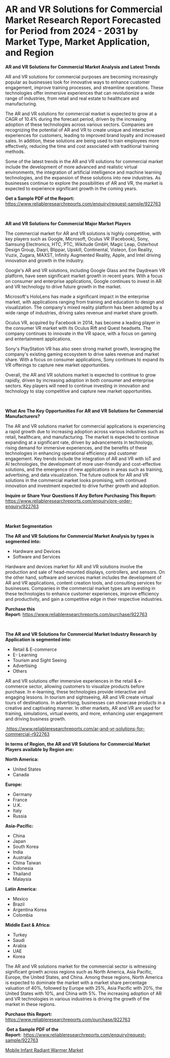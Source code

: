 <p><h1>AR and VR Solutions for Commercial Market Research Report Forecasted for Period from 2024 -  2031 by Market Type, Market Application, and Region</h1></p><p><strong>AR and VR Solutions for Commercial Market Analysis and Latest Trends</strong></p>
<p><p>AR and VR solutions for commercial purposes are becoming increasingly popular as businesses look for innovative ways to enhance customer engagement, improve training processes, and streamline operations. These technologies offer immersive experiences that can revolutionize a wide range of industries, from retail and real estate to healthcare and manufacturing.</p><p>The AR and VR solutions for commercial market is expected to grow at a CAGR of 10.4% during the forecast period, driven by the increasing adoption of these technologies across various sectors. Companies are recognizing the potential of AR and VR to create unique and interactive experiences for customers, leading to improved brand loyalty and increased sales. In addition, these solutions are being used to train employees more effectively, reducing the time and cost associated with traditional training methods.</p><p>Some of the latest trends in the AR and VR solutions for commercial market include the development of more advanced and realistic virtual environments, the integration of artificial intelligence and machine learning technologies, and the expansion of these solutions into new industries. As businesses continue to explore the possibilities of AR and VR, the market is expected to experience significant growth in the coming years.</p></p>
<p><strong>Get a Sample PDF of the Report:&nbsp;</strong> <a href="https://www.reliableresearchreports.com/enquiry/request-sample/922763">https://www.reliableresearchreports.com/enquiry/request-sample/922763</a></p>
<p>&nbsp;</p>
<p><strong>AR and VR Solutions for Commercial Major Market Players</strong></p>
<p><p>The commercial market for AR and VR solutions is highly competitive, with key players such as Google, Microsoft, Oculus VR (Facebook), Sony, Samsung Electronics, HTC, PTC, Wikitude GmbH, Magic Leap, Osterhout Design Group, Daqri, Blippar, Upskill, Continental, Visteon, Eon Reality, Vuzix, Zugara, MAXST, Infinity Augmented Reality, Apple, and Intel driving innovation and growth in the industry.</p><p>Google's AR and VR solutions, including Google Glass and the Daydream VR platform, have seen significant market growth in recent years. With a focus on consumer and enterprise applications, Google continues to invest in AR and VR technology to drive future growth in the market.</p><p>Microsoft's HoloLens has made a significant impact in the enterprise market, with applications ranging from training and education to design and visualization. The company's mixed reality platform has been adopted by a wide range of industries, driving sales revenue and market share growth.</p><p>Oculus VR, acquired by Facebook in 2014, has become a leading player in the consumer VR market with its Oculus Rift and Quest headsets. The company continues to innovate in the VR space, with a focus on gaming and entertainment applications.</p><p>Sony's PlayStation VR has also seen strong market growth, leveraging the company's existing gaming ecosystem to drive sales revenue and market share. With a focus on consumer applications, Sony continues to expand its VR offerings to capture new market opportunities.</p><p>Overall, the AR and VR solutions market is expected to continue to grow rapidly, driven by increasing adoption in both consumer and enterprise sectors. Key players will need to continue investing in innovation and technology to stay competitive and capture new market opportunities.</p></p>
<p>&nbsp;</p>
<p><strong>What Are The Key Opportunities For AR and VR Solutions for Commercial Manufacturers?</strong></p>
<p><p>The AR and VR solutions market for commercial applications is experiencing a rapid growth due to increasing adoption across various industries such as retail, healthcare, and manufacturing. The market is expected to continue expanding at a significant rate, driven by advancements in technology, rising demand for immersive experiences, and the benefits of these technologies in enhancing operational efficiency and customer engagement. Key trends include the integration of AR and VR with IoT and AI technologies, the development of more user-friendly and cost-effective solutions, and the emergence of new applications in areas such as training, advertising, and data visualization. The future outlook for AR and VR solutions in the commercial market looks promising, with continued innovation and investment expected to drive further growth and adoption.</p></p>
<p><strong>Inquire or Share Your Questions If Any Before Purchasing This Report:</strong> <a href="https://www.reliableresearchreports.com/enquiry/pre-order-enquiry/922763">https://www.reliableresearchreports.com/enquiry/pre-order-enquiry/922763</a></p>
<p>&nbsp;</p>
<p><strong>Market Segmentation</strong></p>
<p><strong>The AR and VR Solutions for Commercial Market Analysis by types is segmented into:</strong></p>
<p><ul><li>Hardware and Devices</li><li>Software and Services</li></ul></p>
<p><p>Hardware and devices market for AR and VR solutions involve the production and sale of head-mounted displays, controllers, and sensors. On the other hand, software and services market includes the development of AR and VR applications, content creation tools, and consulting services for businesses. Companies in the commercial market types are investing in these technologies to enhance customer experiences, improve efficiency and productivity, and gain a competitive edge in their respective industries.</p></p>
<p><strong>Purchase this Report:&nbsp;</strong><a href="https://www.reliableresearchreports.com/purchase/922763">https://www.reliableresearchreports.com/purchase/922763</a></p>
<p>&nbsp;</p>
<p><strong>The AR and VR Solutions for Commercial Market Industry Research by Application is segmented into:</strong></p>
<p><ul><li>Retail & E-commerce</li><li>E- Learning</li><li>Tourism and Sight Seeing</li><li>Advertising</li><li>Others</li></ul></p>
<p><p>AR and VR solutions offer immersive experiences in the retail & e-commerce sector, allowing customers to visualize products before purchase. In e-learning, these technologies provide interactive and engaging lessons. In tourism and sightseeing, AR and VR create virtual tours of destinations. In advertising, businesses can showcase products in a creative and captivating manner. In other markets, AR and VR are used for training, simulations, virtual events, and more, enhancing user engagement and driving business growth.</p></p>
<p><a href="https://www.reliableresearchreports.com/ar-and-vr-solutions-for-commercial-r922763">&nbsp;https://www.reliableresearchreports.com/ar-and-vr-solutions-for-commercial-r922763</a></p>
<p><strong>In terms of Region, the AR and VR Solutions for Commercial Market Players available by Region are:</strong></p>
<p>
    <p> <strong> North America: </strong>
        <ul>
            <li>United States</li>
            <li>Canada</li>
        </ul>
        </p> 
    <p> <strong> Europe: </strong>
        <ul>
            <li>Germany</li>
            <li>France</li>
            <li>U.K.</li>
            <li>Italy</li>
            <li>Russia</li>
        </ul>
        </p> 
    <p> <strong> Asia-Pacific: </strong>
        <ul>
            <li>China</li>
            <li>Japan</li>
            <li>South Korea</li>
            <li>India</li>
            <li>Australia</li>
            <li>China Taiwan</li>
            <li>Indonesia</li>
            <li>Thailand</li>
            <li>Malaysia</li>
        </ul>
        </p> 
    <p> <strong> Latin America: </strong>
        <ul>
            <li>Mexico</li>
            <li>Brazil</li>
            <li>Argentina Korea</li>
            <li>Colombia</li>
        </ul>
        </p> 
    <p> <strong> Middle East & Africa: </strong>
        <ul>
            <li>Turkey</li>
            <li>Saudi</li>
            <li>Arabia</li>
            <li>UAE</li>
            <li>Korea</li>
        </ul>
    </p>
    </p>
<p><p>The AR and VR solutions market for the commercial sector is witnessing significant growth across regions such as North America, Asia Pacific, Europe, the United States, and China. Among these regions, North America is expected to dominate the market with a market share percentage valuation of 40%, followed by Europe with 25%, Asia Pacific with 20%, the United States with 10%, and China with 5%. The increasing adoption of AR and VR technologies in various industries is driving the growth of the market in these regions.</p></p>
<p><strong>Purchase this Report: </strong><a href="https://www.reliableresearchreports.com/purchase/922763">https://www.reliableresearchreports.com/purchase/922763</a></p>
<p>&nbsp;<strong>Get a Sample PDF of the Report:&nbsp;&nbsp;</strong><a href="https://www.reliableresearchreports.com/enquiry/request-sample/922763">https://www.reliableresearchreports.com/enquiry/request-sample/922763</a></p>
<p><strong></strong></p>
<p><p><a href="https://github.com/abdelrhmankishk22/Market-Research-Report-List-5/blob/main/mobile-infant-radiant-warmer-market.md">Mobile Infant Radiant Warmer Market</a></p></p>